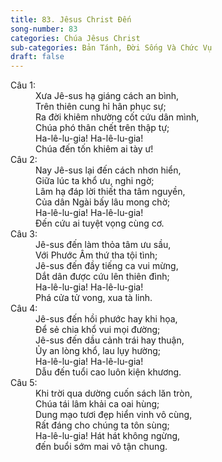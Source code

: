```yaml
---
title: 83. Jêsus Christ Đến
song-number: 83
categories: Chúa Jêsus Christ
sub-categories: Bản Tánh, Đời Sống Và Chức Vụ
draft: false
---
```

<dl><dt>Câu 1:</dt><dd data-verse="1">Xưa Jê-sus hạ giáng cách an bình, <br/>Trên thiên cung hỉ hân phục sự; <br/>Ra đời khiêm nhường cốt cứu dân mình, <br/>Chúa phó thân chết trên thập tự; <br/>Ha-lê-lu-gia! Ha-lê-lu-gia! <br/>Chúa đến tốn khiêm ai tày ư! </dd><dt>Câu 2:</dt><dd data-verse="2">Nay Jê-sus lại đến cách nhơn hiển, <br/>Giữa lúc ta khổ ưu, nghi ngờ; <br/>Lâm hạ đáp lời thiết tha tâm nguyền, <br/>Của dân Ngài bấy lâu mong chờ; <br/>Ha-lê-lu-gia! Ha-lê-lu-gia! <br/>Đến cứu ai tuyệt vọng cùng cơ. </dd><dt>Câu 3:</dt><dd data-verse="3">Jê-sus đến làm thỏa tâm ưu sầu, <br/>Với Phước Âm thứ tha tội tình; <br/>Jê-sus đến đầy tiếng ca vui mừng, <br/>Dắt dân được cứu lên thiên đình; <br/>Ha-lê-lu-gia! Ha-lê-lu-gia! <br/>Phá cửa tử vong, xua tà linh. </dd><dt>Câu 4:</dt><dd data-verse="4">Jê-sus đến hồi phước hay khi họa, <br/>Để sẻ chia khổ vui mọi đường; <br/>Jê-sus đến dầu cảnh trái hay thuận, <br/>Ủy an lòng khổ, lau lụy hường; <br/>Ha-lê-lu-gia! Ha-lê-lu-gia! <br/>Dẫu đến tuổi cao luôn kiện khương. </dd><dt>Câu 5:</dt><dd data-verse="5">Khi trời qua dường cuốn sách lăn tròn, <br/>Chúa tái lâm khải ca oai hùng; <br/>Dung mạo tươi đẹp hiển vinh vô cùng, <br/>Rất đáng cho chúng ta tôn sùng; <br/>Ha-lê-lu-gia! Hát hát không ngừng, <br/>đến buổi sớm mai vô tận chung. </dd></dl>